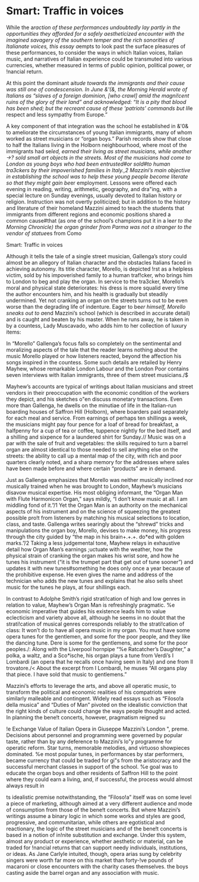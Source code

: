 # Smart: Traffic in voices

While the a*raction of these performances undoubtedly lay partly in the opportunities they afforded for a safely aestheticized encounter with the imagined savagery of the southern temper and the rich sonorities of Italianate voices, this essay a*empts to look past the surface pleasures of these performances, to consider the ways in which Italian voices, Italian music, and narratives of Italian experience could be transmuted into various currencies, whether measured in terms of public opinion, political power, or !nancial return.

At this point the dominant a*itude towards the immigrants and their cause was still one of condescension. In June &'(&, the Morning Herald wrote of Italians as “slaves of a foreign dominion, [who crawl] amid the magni!cent ruins of the glory of their land” and acknowledged: “It is a pity that blood has been shed; but the recreant cause of these ‘patriots’ commands but li*le respect and less sympathy from Europe.”

A key component of that integration was the school he established in &'0& to ameliorate the circumstances of young Italian immigrants, many of whom worked as street musicians or “organ boys.” Parish records show that close to half the Italians living in the Holborn neighbourhood, where most of the immigrants had se*led, earned their living as street musicians, while another ->? sold small art objects in the streets. Most of the musicians had come to London as young boys who had been entrusted#or sold#to human tra3ckers by their impoverished families in Italy.,2 Mazzini’s main objective in establishing the school was to help these young people become literate so that they might gain be*er employment. Lessons were offered each evening in reading, writing, arithmetic, geography, and dra"ing, with a special lecture on Sunday evenings, usually devoted to Italian history or religion. Instruction was not overtly politicized; but in addition to the history and literature of their homeland Mazzini aimed to teach the students that immigrants from different regions and economic positions shared a common cause#that (as one of the school’s champions put it in a le*er to the Morning Chronicle) the organ grinder from Parma was not a stranger to the vendor of statue*es from Como

Smart: Traffic in voices

Although it tells the tale of a single street musician, Gallenga’s story could almost be an allegory of Italian character and the obstacles Italians faced in achieving autonomy. Its title character, Morello, is depicted !rst as a helpless victim, sold by his impoverished family to a human traf!cker, who brings him to London to beg and play the organ. In service to the tra3cker, Morello’s moral and physical state deteriorates: his dress is more squalid every time the author encounters him, and his health is gradually but steadily undermined. Yet not cranking an organ on the streets turns out to be even worse than the degrading life of indenture. Eager to be*er himself, Morello sneaks out to a*end Mazzini’s school (which is described in accurate detail) and is caught and beaten by his master. When he runs away, he is taken in by a countess, Lady Muscavado, who adds him to her collection of luxury items:

In “Morello” Gallenga’s focus falls so completely on the sentimental and moralizing aspects of the tale that the reader learns nothing about the music Morello played or how listeners reacted, beyond the affection his songs inspired in the countess. Some such details are retailed by Henry Mayhew, whose remarkable London Labour and the London Poor contains seven interviews with Italian immigrants, three of them street musicians./$

Mayhew’s accounts are typical of writings about Italian musicians and street vendors in their preoccupation with the economic condition of the workers they depict, and his sketches o"en discuss monetary transactions. Even more than Gallenga, he dwells on the minutiae of life in the Italian-run boarding houses of Saffron Hill (Holborn), where boarders paid separately for each meal and service. From earnings of perhaps ten shillings a week, the musicians might pay four pence for a loaf of bread for breakfast, a halfpenny for a cup of tea or coffee, tuppence nightly for the bed itself, and a shilling and sixpence for a laundered shirt for Sunday.// Music was on a par with the sale of fruit and vegetables: the skills required to turn a barrel organ are almost identical to those needed to sell anything else on the streets: the ability to call up a mental map of the city, with rich and poor quarters clearly noted, and a sharp memory for the addresses where sales have been made before and where certain “products” are in demand.

Just as Gallenga emphasizes that Morello was neither musically inclined nor musically trained when he was brought to London, Mayhew’s musicians disavow musical expertise. His most obliging informant, the “Organ Man with Flute Harmonicon Organ,” says mildly, “I don’t know music at all. I am middling fond of it.”/1 Yet the Organ Man is an authority on the mechanical aspects of his instrument and on the science of squeezing the greatest possible pro!t from listeners by matching his musical selections to location, class, and taste. Gallenga writes searingly about the “shrewd” tricks and manipulations the organ boy, Morello, devises to make money, his progress through the city guided by “the map in his brain+.+.+. do*ed with golden marks.”/2 Taking a less judgemental tone, Mayhew relays in exhaustive detail how Organ Man’s earnings ;uctuate with the weather, how the physical strain of cranking the organ makes his wrist sore, and how he tunes his instrument (“it is the trumpet part that get out of tune sooner”) and updates it with new tunes#something he does only once a year because of the prohibitive expense. He even gives the name and address of the technician who adds the new tunes and explains that he also sells sheet music for the tunes he plays, at four shillings each.

In contrast to Adolphe Smith’s rigid strati!cation of high and low genres in relation to value, Mayhew’s Organ Man is refreshingly pragmatic. %e economic imperative that guides his existence leads him to value eclecticism and variety above all, although he seems in no doubt that the strati!cation of musical genres corresponds reliably to the strati!cation of class: It won’t do to have all opera music in my organ. You must have some opera tunes for the gentlemen, and some for the poor people, and they like the dancing tune. Dere is some for the gentlemens, and some for the poor peoples./: Along with the Liverpool hornpipe “%e Ratcatcher’s Daughter,” a polka, a waltz, and a Sco*ische, his organ plays a tune from Verdi’s I Lombardi (an opera that he recalls once having seen in Italy) and one from Il trovatore./< About the excerpt from I Lombardi, he muses “All organs play that piece. I have sold that music to gentlemens.”

Mazzini’s efforts to leverage the arts, and above all operatic music, to transform the political and economic realities of his compatriots were similarly malleable and contingent. Widely read essays such as “Filoso!a della musica” and “Duties of Man” pivoted on the idealistic conviction that the right kinds of culture could change the ways people thought and acted. In planning the bene!t concerts, however, pragmatism reigned su

!e Exchange Value of Italian Opera in Giuseppe Mazzini’s London ", preme. Decisions about personnel and programming were governed by popular taste, rather than by any deference to Mazzini’s lo"y programme for operatic reform. Star turns, memorable melodies, and virtuoso showpieces dominated. %e most popular tunes, in performances by star performers, became currency that could be traded for gi"s from the aristocracy and the successful merchant classes in support of the school. %e goal was to educate the organ boys and other residents of Saffron Hill to the point where they could earn a living, and, if successful, the process would almost always result in

ts idealistic premise notwithstanding, the “Filoso!a” itself was on some level a piece of marketing, although aimed at a very different audience and mode of consumption from those of the bene!t concerts. But where Mazzini’s writings assume a binary logic in which some works and styles are good, progressive, and communitarian, while others are egotistical and reactionary, the logic of the street musicians and of the bene!t concerts is based in a notion of in!nite substitution and exchange. Under this system, almost any product or experience, whether aesthetic or material, can be traded for !nancial returns that can support needy individuals, institutions, or ideas. As Jane Carlyle intuited, though, opera arias sung by celebrity singers were worth far more on this market than forty-!ve pounds of macaroni or close encounters with the charity cases themselves. the boys casting aside the barrel organ and any association with music.